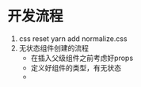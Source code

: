 # 开发流程
 1. css reset
    yarn add normalize.css
 2. 无状态组件创建的流程
    - 在插入父级组件之前考虑好props
    - 定义好组件的类型，有无状态
    - 
